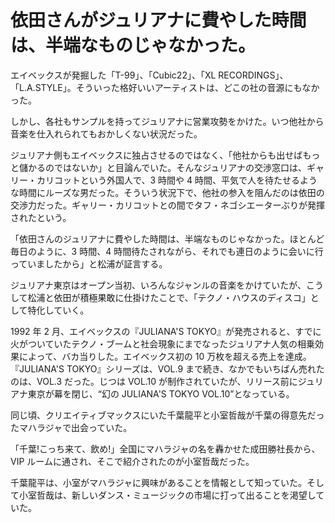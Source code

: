 # 依田さんがジュリアナに費やした時間は、半端なものじゃなかった。

エイベックスが発掘した「T-99」、「Cubic22」、「XL RECORDINGS」、「L.A.STYLE」。そういった格好いいアーティストは、どこの社の音源にもなかった。

しかし、各社もサンプルを持ってジュリアナに営業攻勢をかけた。いつ他社から音楽を仕入れられてもおかしくない状況だった。

ジュリアナ側もエイベックスに独占させるのではなく、「他社からも出せばもっと儲かるのではないか」と目論んでいた。そんなジュリアナの交渉窓口は、ギャリー・カリコットという外国人で、3 時間や 4 時間、平気で人を待たせるような時間にルーズな男だった。そういう状況下で、他社の参入を阻んだのは依田の交渉力だった。ギャリー・カリコットとの間でタフ・ネゴシエーターぶりが発揮されたという。

「依田さんのジュリアナに費やした時間は、半端なものじゃなかった。ほとんど毎日のように、3 時間、4 時間待たされながら、それでも連日のように会いに行っていましたから」と松浦が証言する。

ジュリアナ東京はオープン当初、いろんなジャンルの音楽をかけていたが、こうして松浦と依田が積極果敢に仕掛けたことで、「テクノ・ハウスのディスコ」として特化していく。

1992 年 2 月、エイベックスの『JULIANA'S TOKYO』が発売されると、すでに火がついていたテクノ・ブームと社会現象にまでなったジュリアナ人気の相乗効果によって、バカ当りした。エイベックス初の 10 万枚を超える売上を達成。『JULIANA'S TOKYO』シリーズは、VOL.9 まで続き、なかでもいちばん売れたのは、VOL.3 だった。じつは VOL.10 が制作されていたが、リリース前にジュリアナ東京が幕を閉じ、“幻の JULIANA'S TOKYO VOL.10”となっている。

同じ頃、クリエイティブマックスにいた千葉龍平と小室哲哉が千葉の得意先だったマハラジャで出会っていた。

「千葉!こっち来て、飲め!」全国にマハラジャの名を轟かせた成田勝社長から、VIP ルームに通され、そこで紹介されたのが小室哲哉だった。

千葉龍平は、小室がマハラジャに興味があることを情報として知っていた。そして小室哲哉は、新しいダンス・ミュージックの市場に打って出ることを渇望していた。
